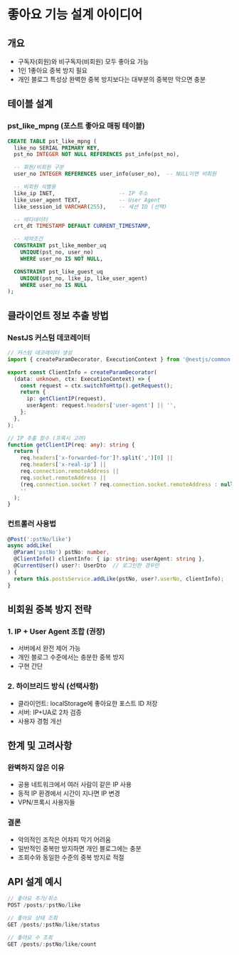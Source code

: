 # 좋아요 기능 설계 아이디어

## 개요
- 구독자(회원)와 비구독자(비회원) 모두 좋아요 가능
- 1인 1좋아요 중복 방지 필요
- 개인 블로그 특성상 완벽한 중복 방지보다는 대부분의 중복만 막으면 충분

## 테이블 설계

### pst_like_mpng (포스트 좋아요 매핑 테이블)

```sql
CREATE TABLE pst_like_mpng (
  like_no SERIAL PRIMARY KEY,
  pst_no INTEGER NOT NULL REFERENCES pst_info(pst_no),

  -- 회원/비회원 구분
  user_no INTEGER REFERENCES user_info(user_no),  -- NULL이면 비회원

  -- 비회원 식별용
  like_ip INET,                    -- IP 주소
  like_user_agent TEXT,            -- User Agent
  like_session_id VARCHAR(255),    -- 세션 ID (선택)

  -- 메타데이터
  crt_dt TIMESTAMP DEFAULT CURRENT_TIMESTAMP,

  -- 제약조건
  CONSTRAINT pst_like_member_uq
    UNIQUE(pst_no, user_no)
    WHERE user_no IS NOT NULL,

  CONSTRAINT pst_like_guest_uq
    UNIQUE(pst_no, like_ip, like_user_agent)
    WHERE user_no IS NULL
);
```

## 클라이언트 정보 추출 방법

### NestJS 커스텀 데코레이터

```typescript
// 커스텀 데코레이터 생성
import { createParamDecorator, ExecutionContext } from '@nestjs/common';

export const ClientInfo = createParamDecorator(
  (data: unknown, ctx: ExecutionContext) => {
    const request = ctx.switchToHttp().getRequest();
    return {
      ip: getClientIP(request),
      userAgent: request.headers['user-agent'] || '',
    };
  },
);

// IP 추출 함수 (프록시 고려)
function getClientIP(req: any): string {
  return (
    req.headers['x-forwarded-for']?.split(',')[0] ||
    req.headers['x-real-ip'] ||
    req.connection.remoteAddress ||
    req.socket.remoteAddress ||
    (req.connection.socket ? req.connection.socket.remoteAddress : null) ||
    ''
  );
}
```

### 컨트롤러 사용법

```typescript
@Post(':pstNo/like')
async addLike(
  @Param('pstNo') pstNo: number,
  @ClientInfo() clientInfo: { ip: string; userAgent: string },
  @CurrentUser() user?: UserDto  // 로그인한 경우만
) {
  return this.postsService.addLike(pstNo, user?.userNo, clientInfo);
}
```

## 비회원 중복 방지 전략

### 1. IP + User Agent 조합 (권장)
- 서버에서 완전 제어 가능
- 개인 블로그 수준에서는 충분한 중복 방지
- 구현 간단

### 2. 하이브리드 방식 (선택사항)
- 클라이언트: localStorage에 좋아요한 포스트 ID 저장
- 서버: IP+UA로 2차 검증
- 사용자 경험 개선

## 한계 및 고려사항

### 완벽하지 않은 이유
- 공용 네트워크에서 여러 사람이 같은 IP 사용
- 동적 IP 환경에서 시간이 지나면 IP 변경
- VPN/프록시 사용자들

### 결론
- 악의적인 조작은 어차피 막기 어려움
- 일반적인 중복만 방지하면 개인 블로그에는 충분
- 조회수와 동일한 수준의 중복 방지로 적절

## API 설계 예시

```typescript
// 좋아요 추가/취소
POST /posts/:pstNo/like

// 좋아요 상태 조회
GET /posts/:pstNo/like/status

// 좋아요 수 조회
GET /posts/:pstNo/like/count
```